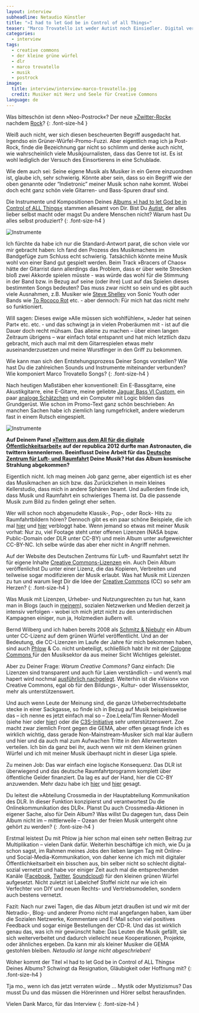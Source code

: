 ```yaml
---
layout: interview
subheadline: Netaudio Künstler
title: "»I had to let God be in Control of all Things«"
teaser: "Marco Trovatello ist weder Autist noch Einsiedler. Digital vernetzt ist er bestens: z.B. in seiner Funktion als Crossmedia-Profi für das Zentrum der deutschen Luft- und Raumfahrt. Musik produziert er seit Jahren mit anderen Musikern. Trotzdem verwirklichte der Musiker seine Vision eines modernen Post-Rock Albums gänzlich alleine. Ob Bass, Beats oder Synthesizer, eingespielt wurde alles selbst. Wieso, weshalb und warum sein atmosphärisches und luftigtes Album so gar nichts mit der Raumfahrt zu tun hat, verrät er im Interview."
categories:
  - interview
tags:
  - creative commons
  - der kleine grüne würfel
  - dlr
  - marco trovatello
  - musik
  - postrock
image:
  title: interview/interview-marco-trovatello.jpg
  credit: Musiker mit Herz und Seele für Creative Commons
language: de
---
```

Was bitteschön ist denn »Neo-Postrock«? Der neue [»Zwitter-Rock«][1] nachdem [Rock][2]?
{: .font-size-h4 }

Weiß auch nicht, wer sich diesen bescheuerten Begriff ausgedacht hat. Irgendso ein Grüner-Würfel-Promo-Fuzzi. Aber eigentlich mag ich ja Post-Rock, finde die Bezeichnung gar nicht so schlimm und denke auch nicht, wie wahrscheinlich viele Musikjournalisten, dass das Genre tot ist. Es ist wohl lediglich der Versuch des Einsortierens in eine Schublade.

Wie dem auch sei: Seine eigene Musik als Musiker in ein Genre einzuordnen ist, glaube ich, sehr schwierig. Könnte aber sein, dass so ein Begriff wie der oben genannte oder “Indietronic” meiner Musik schon nahe kommt. Wobei doch echt ganz schön viele Gitarren- und Bass-Spuren drauf sind.



Die Instrumente und Kompositionen Deines [Albums »I had to let God be in Control of ALL Things«][3] stammen allesamt von Dir. Bist Du [Autist][4], der alles lieber selbst macht oder magst Du andere Menschen nicht? Warum hast Du alles selbst produziert?
{: .font-size-h4 }

<img src="{{ site.urlimg }}interview/interview-marco-trovatello-jag-bass-vi-c.jpg" class="right" alt="Instrumente">

Ich fürchte da habe ich nur die Standard-Antwort parat, die schon viele vor mir gebracht haben: Ich fand den Prozess des Musikmachens im Bandgefüge zum Schluss echt schwierig. Tatsächlich könnte meine Musik wohl von einer Band gut gespielt werden. Beim Track »Bracers of Chaos« hätte der Gitarrist dann allerdings das Problem, dass er über weite Strecken bloß zwei Akkorde spielen müsste - was würde das wohl für die Stimmung in der Band bzw. in Bezug auf seine (oder ihre) Lust auf das Spielen dieses bestimmten Songs bedeuten? Das muss zwar nicht so sein und es gibt auch viele Ausnahmen, z.B. Musiker wie [Steve Shelley][6] von Sonic Youth oder Bands wie [To Rococo Rot][7] etc. - aber dennoch: Für mich hat das nicht mehr so funktioniert.

Will sagen: Dieses ewige »Alle müssen sich wohlfühlen«, »Jeder hat seinen Part« etc. etc. - und das schwingt ja in vielen Proberäumen mit - ist auf die Dauer doch recht mühsam. Das alleine zu machen – über einen langen Zeitraum übrigens – war einfach total entspannt und hat mich letztlich dazu gebracht, mich auch mal mit dem Gitarrespielen etwas mehr auseinanderzusetzen und meine Wurstfinger in den Griff zu bekommen.

Wie kann man sich den Entstehungsprozess Deiner Songs vorstellen? Wie hast Du die zahlreichen Sounds und Instrumente miteinander verbunden? Wie komponiert Marco Trovatello Songs?
{: .font-size-h4 }

Nach heutigen Maßstäben eher konventionell: Ein E-Bassgitarre, eine Akustikgitarre, eine E-Gitarre, meine geliebte [Jaguar Bass VI Custom][8], ein paar [analoge Schätzchen][9] und ein Computer mit Logic bilden das Grundgerüst. Wie schon im Promo-Text ganz schön beschrieben: An manchen Sachen habe ich ziemlich lang rumgefrickelt, andere wiederum fast in einem Rutsch eingespielt.

<img src="{{ site.urlimg }}interview/interview-marco-trovatello-ms10.jpg" alt="Instrumente">

**Auf Deinem Panel [»Twittern aus dem All für die digitale Öffentlichkeitsarbeit«][11] auf der republica 2012 durfte man Astronauten, die twittern kennenlernen. Beeinflusst Deine Arbeit für das [Deutsche Zentrum für Luft- und Raumfahrt][12] Deine Musik? Hat das Album kosmische Strahlung abgekommen?**

Eigentlich nicht. Ich mag meinen Job ganz gerne, aber eigentlich ist es eher das Musikmachen an sich bzw. das Zurückziehen in mein kleines Kellerstudio, dass mich in andere Sphären beamt. Und außerdem finde ich, dass Musik und Raumfahrt ein schwieriges Thema ist. Da die passende Musik zum Bild zu finden gelingt eher selten.

Wer will schon noch abgenudelte Klassik-, Pop-, oder Rock- Hits zu Raumfahrtbildern hören? Dennoch gibt es ein paar schöne Beispiele, die ich mal [hier][13] und [hier][14] verbloggt habe. Wenn jemand so etwas mit meiner Musik vorhat: Nur zu, viel Footage steht unter offenen Lizenzen (NASA bspw. Public-Domain oder DLR unter CC-BY) und mein Album unter aufgeweichter CC-BY-NC. Ich selbe würde das aber eher nicht in Angriff nehmen.


Auf der Website des Deutschen Zentrums für Luft- und Raumfahrt setzt Ihr für eigene Inhalte [Creative Commons-Lizenzen][15] ein. Auch Dein Album veröffenlichst Du unter einer Lizenz, die das Kopieren, Verbreiten und teilweise sogar modifizieren der Musik erlaubt. Was hat Musik mit Lizenzen zu tun und warum liegt Dir die Idee der [Creative Commons][16] (CC) so sehr am Herzen?
{: .font-size-h4 }

Was Musik mit Lizenzen, Urheber- und Nutzungsrechten zu tun hat, kann man in Blogs (auch in [meinem][17]), sozialen Netzwerken und Medien derzeit ja intensiv verfolgen - wobei ich mich jetzt nicht zu den unterirdischen Kampagnen einiger, nun ja, Holzmedien äußern will.

Bernd Wilberg und ich haben bereits 2008 als [Schmitz & Niebuhr][18] ein Album unter CC-Lizenz auf dem grünen Würfel veröffentlicht. Und an der Bedeutung, die CC-Lizenzen im Laufe der Jahre für mich bekommen haben, sind auch [Phlow][19] & Co. nicht unbeteiligt, schließlich habt ihr mit der [Cologne Commons ][20]für den Musiksektor da aus meiner Sicht Wichtiges geleistet.

Aber zu Deiner Frage: *Warum Creative Commons?* Ganz einfach: Die Lizenzen sind transparent und auch für Laien verständlich – und wenn’s mal hapert wird nochmal [ausführlich nachgelegt][21]. Weiterhin ist die »Vision« von Creative Commons, egal ob für den Bildungs-, Kultur- oder Wissenssektor, mehr als unterstützenswert.

Und auch wenn Leute der Meinung sind, die ganze Urheberrechtsdebatte stecke in einer Sackgasse, so finde ich in Bezug auf Musik beispielsweise das – ich nenne es jetzt einfach mal so – Zoe.Leela/Tim Renner-Modell (siehe hier oder [hier][22]) oder die [C3S-Initiative][23] sehr unterstützenswert. Zoe macht zwar ziemlich Front gegen die GEMA, aber offen gesagt finde ich es wirklich wichtig, dass gerade Non-Mainstream-Musiker sich mal klar äußern und hier und da auch mal zum Aufwachen Tritte in den Allerwertesten verteilen. Ich bin da ganz bei ihr, auch wenn wir mit dem kleinen  grünen Würfel und ich mit meiner Musik überhaupt nicht in dieser Liga spiele.

Zu meinen Job: Das war einfach eine logische Konsequenz. Das DLR ist überwiegend und das deutsche Raumfahrtprogramm komplett über öffentliche Gelder finanziert. Da lag es auf der Hand, hier die CC-BY anzuwenden. Mehr dazu habe ich [hier][24] und [hier][25] gesagt.


Du leitest die »Abteilung Crossmedia in der Hauptabteilung Kommunikation des DLR. In dieser Funktion konzipierst und verantwortest Du die Onlinekommunikation des DLR«. Planst Du auch Crossmedia-Aktionen in eigener Sache, also für Dein Album? Was willst Du dagegen tun, dass Dein Album nicht im – mittlerweile – Ozean der freien Musik untergeht ohne gehört zu werden?
{: .font-size-h4 }

Erstmal leistest Du mit Phlow ja hier schon mal einen sehr netten Beitrag zur Multiplikation – vielen Dank dafür. Weiterhin beschäftige ich mich, wie Du ja schon sagst, im Rahmen meines Jobs den lieben langen Tag mit Online- und Social-Media-Kommunikation, von daher kenne ich mich mit digitaler Öffentlichkeitsarbeit ein bisschen aus, bin selber nicht so schlecht digital-sozial vernetzt und habe vor einiger Zeit auch mal die entsprechenden Kanäle ([Facebook][26], [Twitter][27], [Soundcloud][28]) für den kleinen grünen Würfel aufgesetzt. Nicht zuletzt ist Labelchef Stoffel nicht nur wie ich ein Verfechter von DIY und neuen Rechts- und Vertriebsmodellen, sondern auch bestens vernetzt.

Fazit: Nach nur zwei Tagen, die das Album jetzt draußen ist und wir mit der Netradio-, Blog- und anderer Promo nicht mal angefangen haben, kam über die Sozialen Netzwerke, Kommentare und E-Mail schon viel positives Feedback und sogar einige Bestellungen der CD-R. Und das ist wirklich genau das, was ich mir gewünscht habe: Das Leuten die Musik gefällt, sie sich weiterverbeitet und dadurch vielleicht neue Kooperationen, Projekte, oder ähnliches ergeben. Da kann mir als kleiner Musiker die GEMA gestohlen bleiben. *Netaudio ist lange nicht abgeschrieben!*

Woher kommt der Titel »I had to let God be in Control of ALL Things« Deines Albums? Schwingt da Resignation, Gläubigkeit oder Hoffnung mit?
{: .font-size-h4 }

Tja mo., wenn ich das jetzt verraten würde … Mystik oder Mystizismus? Das musst Du und das müssen die Hörerinnen und Hörer selbst herausfinden.  

Vielen Dank Marco, für das Interview
{: .font-size-h4 }

 [1]: http://de.wikipedia.org/wiki/Postrock
 [2]: http://de.wikipedia.org/wiki/Rockmusik
 [3]: http://www.derkleinegruenewuerfel.de/en/releases/marco-trovatello-i-had-to-let-god-be-in-control-of-all-things/
 [4]: http://de.wikipedia.org/wiki/Autismus
 [5]: titlemarco_trovatello_jag_bass_vi_c.jpg
 [6]: http://en.wikipedia.org/wiki/Steve_Shelley
 [7]: http://en.wikipedia.org/wiki/To_Rococo_Rot
 [8]: http://en.wikipedia.org/wiki/Fender_Jaguar_Bass_VI_Custom
 [9]: http://www.vintagesynth.com/korg/ms10.php
 [10]: titlemarco_trovatello-ms10.jpg
 [11]: http://superpolar.org/de/session-at-republica-berlin/
 [12]: http://www.dlr.de/blogs/desktopdefault.aspx/tabid-7024/11645_read-27463/
 [13]: http://superpolar.org/en/the-alpha-magnetic-spectrometer-ams/
 [14]: http://superpolar.org/de/new-post-rock-paper-scissors-podcast-on-space/
 [15]: http://phlow.de/netlabel/informationen/wo-finde-ich-cc-musik.php
 [16]: https://creativecommons.org/
 [17]: http://superpolar.org/de
 [18]: http://www.derkleinegruenewuerfel.de/artists/schmitz-niebuhr/
 [19]: http://phlow.de/
 [20]: http://cologne-commons.de/
 [21]: http://de.creativecommons.org/2012/05/04/ungewollte-nebenwirkungen-von-nc-erklart/
 [22]: http://www.gulli.com/news/18768-zoeleela-naiv-arrogant-oder-doch-lieber-cc-statt-gema-2012-05-10
 [23]: http://www.c-3-s.eu/
 [24]: http://www.dlr.de/cc
 [25]: http://blog.zeit.de/open-data/2012/03/01/bilder-des-raumfahrtzentrums-dlr-befreit/
 [26]: http://www.facebook.com/gruenerwuerfel
 [27]: https://twitter.com/gruener_wuerfel
 [28]: http://soundcloud.com/gruenerwuerfel